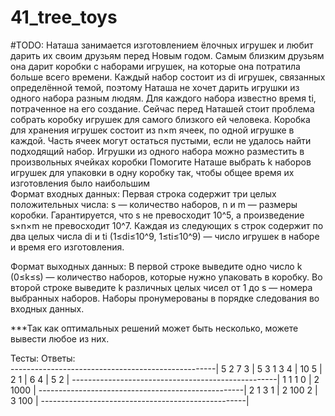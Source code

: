 # 41_tree_toys

#TODO: Наташа занимается изготовлением ёлочных игрушек и любит дарить их своим друзьям перед Новым годом. Самым близким друзьям она дарит коробки с наборами игрушек,
на которые она потратила больше всего времени. Каждый набор состоит из di игрушек, связанных определённой темой, поэтому Наташа не хочет дарить игрушки из одного набора разным людям.
Для каждого набора известно время ti, потраченное на его создание. Сейчас перед Наташей стоит проблема собрать коробку игрушек для самого близкого ей человека.
Коробка для хранения игрушек состоит из n×m ячеек, по одной игрушке в каждой. Часть ячеек могут остаться пустыми, если не удалось найти подходящий набор. 
Игрушки из одного набора можно разместить в произвольных ячейках коробки Помогите Наташе выбрать k наборов игрушек для упаковки в одну коробку так, чтобы общее время их изготовления было наибольшим  
Формат входных данных: Первая строка содержит три целых положительных числа: s — количество наборов, n и m — размеры коробки. Гарантируется, что s не превосходит 10^5, а произведение s×n×m не превосходит 10^7.
Каждая из следующих s строк содержит по два целых числа di и ti (1≤di≤10^9, 1≤ti≤10^9) — число игрушек в наборе и время его изготовления.

Формат выходных данных: В первой строке выведите одно число k (0≤k≤s) — количество наборов, которые нужно упаковать в коробку.
Во второй строке выведите k различных целых чисел от 1 до s — номера выбранных наборов. Наборы пронумерованы в порядке следования во входных данных.

***Так как оптимальных решений может быть несколько, можете вывести любое из них.


Тесты:                          Ответы:            
---------------------------------------------------|
5 2 7                           3                  |
5 3                             1 3 4              |
10 5                                               |
2 1                                                |
6 4                                                |
5 2                                                |
---------------------------------------------------|
1 1 1                           0                  |
2 1000                                             |
---------------------------------------------------|
2 1 3                           1                  |
2 100                           2                  |
3 100                                              |
---------------------------------------------------|
